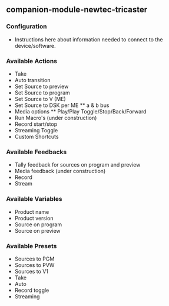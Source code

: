 ## companion-module-newtec-tricaster

### Configuration
* Instructions here about information needed to connect to the device/software.

### Available Actions
* Take
* Auto transition
* Set Source to preview
* Set Source to program
* Set Source to V (ME)
* Set Source to DSK per ME
** a & b bus
* Media options
** Play/Play Toggle/Stop/Back/Forward
* Run Macro's (under construction)
* Record start/stop
* Streaming Toggle
* Custom Shortcuts

### Available Feedbacks
* Tally feedback for sources on program and preview
* Media feedback (under construction)
* Record
* Stream

### Available Variables
* Product name
* Product version
* Source on program
* Source on preview

### Available Presets
* Sources to PGM
* Sources to PVW
* Sources to V1
* Take
* Auto
* Record toggle
* Streaming